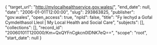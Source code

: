 {
  "target_url": "http://mylocalhealthservice.gov.wales/", 
  "end_date": null, 
  "date": "2006-01-01T12:00:00", 
  "slug": 293863825, 
  "publisher": "gov.wales", 
  "open_access": true, 
  "npld": false, 
  "title": "Fy Iechyd a Gofal Cymdeithasol Lleol | My Local Health and Social Care", 
  "subjects": [], 
  "collections": [], 
  "record_id": "20060101T120000/Km+QxQYFnCgkcn0IDNK7eQ==", 
  "scope": "root", 
  "start_date": null
}

